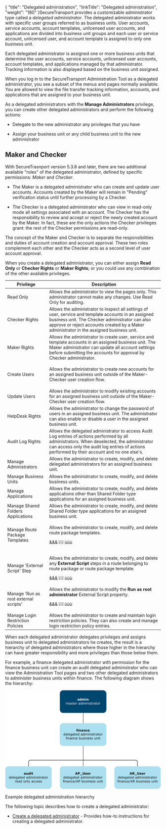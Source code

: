 {
    "title": "Delegated administration",
    "linkTitle": "Delegated administration",
    "weight": "180"
}SecureTransport provides a customizable administrator type called a *delegated administrator*. The delegated administrator works with specific user groups referred to as business units. User accounts, service accounts, account templates, unlicensed user accounts, and applications are divided into business unit groups and each user or service account, unlicensed user, and account template is assigned to only one business unit.



Each delegated administrator is assigned one or more business units that determine the user accounts, service accounts, unlicensed user accounts, account templates, and applications managed by that administrator. Tracking information is also displayed based on the business unit assigned.



When you log in to the SecureTransport Administration Tool as a delegated administrator, you see a subset of the menus and pages normally available. You are allowed to view the file transfer tracking information, accounts, and applications that are assigned to your business unit.



As a delegated administrators with the **Manage Administrators** privilege, you can create other delegated administrators and perform the following actions:



-   Delegate to the new administrator any privileges that you have

-   Assign your business unit or any child business unit to the new administrator



## Maker and Checker



With SecureTrasnport version 5.3.8 and later, there are two additional available "roles" of the delegated administrator, defined by specific permissions: *Maker* and *Checker*.



-   The Maker is a delegated administrator who can create and update user accounts. Accounts created by the Maker will remain in "Pending" verification status until further processing by a Checker.

-   The Checker is a delegated administrator who can view in read-only mode all settings associated with an account. The Checker has the responsibility to review and accept or reject the newly created account by the Maker. In fact, these are the only actions the Checker privileges grant: the rest of the Checker permissions are read-only.



The concept of the Maker and Checker is to separate the responsibilities and duties of account creation and account approval. These two roles complement each other and the Checker acts as a second level of user account approval.



When you create a delegated administrator, you can either assign **Read Only** or **Checker Rights** or **Maker Rights**; or you could use any combination of the other available privileges.



<table cellspacing="0">
   <col/>
   <col/>
   <thead>
      <tr>
         <th>Privilege</th>
         <th>Description</th>
      </tr>
   </thead>
   <tbody>
      <tr>
         <td>Read Only         </td>
         <td>Allows the administrator to view the pages only. This administrator cannot make any changes. Use Read Only for auditing.         </td>
      </tr>
      <tr>
         <td>Checker Rights         </td>
         <td>Allows the administrator to inspect all settings of user, service and template accounts in an assigned business unit. The Checker administrator can also approve or reject accounts created by a Maker administrator in the assigned business unit.         </td>
      </tr>
      <tr>
         <td>	Maker Rights         </td>
         <td>Allows the administrator to create user, service and template accounts in an assigned business unit. The Maker administrator can update all account settings before submitting the accounts for approval by Checker administrator.         </td>
      </tr>
      <tr>
         <td>Create Users         </td>
         <td>
            <p>Allows the administrator to create new accounts for an assigned business unit outside of the Maker-Checker user creation flow. </p>
         </td>
      </tr>
      <tr>
         <td>Update Users         </td>
         <td>Allows the administrator to modify existing accounts for an assigned business unit outside of the Maker-Checker user creation flow.         </td>
      </tr>
      <tr>
         <td>HelpDesk Rights         </td>
         <td>Allows the administrator to change the password of users in an assigned business unit. The administrator can also enable or disable a user in the assigned business unit.         </td>
      </tr>
      <tr>
         <td>Audit Log Rights          </td>
         <td>Allows the delegated administrator to access Audit Log entries of actions performed by all administrators. When deselected, the administrator can access only the audit log entries of actions performed by their account and no one else's.         </td>
      </tr>
      <tr>
         <td>Manage Administrators         </td>
         <td>Allows the administrator to create, modify, and delete delegated administrators for an assigned business unit.         </td>
      </tr>
      <tr>
         <td>Manage Business Units         </td>
         <td>Allows the administrator to create, modify, and delete business units.         </td>
      </tr>
      <tr>
         <td>Manage Applications         </td>
         <td>Allows the administrator to create, modify, and delete applications other than Shared Folder type applications for an assigned business unit.         </td>
      </tr>
      <tr>
         <td>Manage Shared Folders Applications         </td>
         <td>Allows the administrator to create, modify, and delete Shared Folder type applications for an assigned business unit.         </td>
      </tr>
      <tr>
         <td>Manage Route Package Templates         </td>
         <td>
            <p>Allows the administrator to create, modify, and delete route package templates.</p>
            <p>&amp;&amp;&amp; ïïï ùùù</p>
         </td>
      </tr>
      <tr>
         <td>Manage 'External Script' Step         </td>
         <td>
            <p>Allows the administrator to create, modify, and delete any <strong>External Script</strong> steps in a route belonging to route package or route package template.</p>
            <p>&amp;&amp;&amp; ïïï ùùù</p>
         </td>
      </tr>
      <tr>
         <td>Manage 'Run as root external scripts'         </td>
         <td>Allows the administrator to modify the <strong>Run as root administrator</strong> External Script property.            <p>&amp;&amp;&amp; ïïï ùùù</p>         </td>
      </tr>
      <tr>
         <td>Manage Login Restriction Policies         </td>
         <td>Allows the administrator to create and maintain login restriction policies. They can also create and manage login restriction policy entries.         </td>
      </tr>
   </tbody>
</table>



When each delegated administrator delegates privileges and assigns business unit to delegated administrators he creates, the result is a hierarchy of delegated administrators where those higher in the hierarchy can have greater responsibility and more privileges than those below them.



For example, a finance delegated administrator with permission for the finance business unit can create an audit delegated administrator who can view the Administration Tool pages and two other delegated administrators to administer business units within finance. The following diagram shows the hierarchy:



![Delegated administration hierarchy](DelegatedAdmin_Example.png)



Example delegated administration hierarchy



The following topic describes how to create a delegated administrator:



-   [Create a delegated administrator](t_st_create_delegated_administrator) - Provides how-to instructions for creating a delegated administrator.

